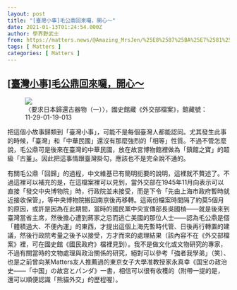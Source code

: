 ```yaml
---
layout: post
title: "[臺灣小事]毛公鼎回來囉，開心～"
date: 2021-01-13T01:24:54.000Z
author: 學界野武士
from: https://matters.news/@Amazing_MrsJen/%25E8%2587%25BA%25E7%2581%25A3%25E5%25B0%258F%25E4%25BA%258B-%25E6%25AF%259B%25E5%2585%25AC%25E9%25BC%258E%25E5%259B%259E%25E4%25BE%2586%25E5%259B%2589-%25E9%2596%258B%25E5%25BF%2583-bafyreia4c5f6gbpdqz5dmm5tgzseyw725aov4i6w7bcw2attrjshc6gmwm
tags: [ Matters ]
categories: [ Matters ]
---
```

<!--1610501094000-->
[[臺灣小事]毛公鼎回來囉，開心～](https://matters.news/@Amazing_MrsJen/%25E8%2587%25BA%25E7%2581%25A3%25E5%25B0%258F%25E4%25BA%258B-%25E6%25AF%259B%25E5%2585%25AC%25E9%25BC%258E%25E5%259B%259E%25E4%25BE%2586%25E5%259B%2589-%25E9%2596%258B%25E5%25BF%2583-bafyreia4c5f6gbpdqz5dmm5tgzseyw725aov4i6w7bcw2attrjshc6gmwm)
------

<div>
<figure class="image">      <picture>        <source type="image/webp" media="(min-width: 768px)" srcset="https://assets.matters.news/processed/1080w/embed/50d05606-04a9-415f-9a91-d6e428c2dadc.webp" onerror="this.srcset='https://assets.matters.news/embed/50d05606-04a9-415f-9a91-d6e428c2dadc.jpeg'">        <source media="(min-width: 768px)" srcset="https://assets.matters.news/processed/1080w/embed/50d05606-04a9-415f-9a91-d6e428c2dadc.jpeg" onerror="this.srcset='https://assets.matters.news/embed/50d05606-04a9-415f-9a91-d6e428c2dadc.jpeg'">        <source type="image/webp" srcset="https://assets.matters.news/processed/540w/embed/50d05606-04a9-415f-9a91-d6e428c2dadc.webp">        <img src="https://assets.matters.news/embed/50d05606-04a9-415f-9a91-d6e428c2dadc.jpeg" srcset="https://assets.matters.news/processed/540w/embed/50d05606-04a9-415f-9a91-d6e428c2dadc.jpeg" loading="lazy" referrerpolicy="no-referrer">      </picture>    <figcaption><span>〈要求日本歸還古器物（一）〉，國史館藏《外交部檔案》，館藏號：11-29-01-19-013</span></figcaption></figure><p>把這個小故事歸類到「臺灣小事」，可能不是每個臺灣人都能認同。尤其發生此事的時候，「臺灣」和「中華民國」還沒有那麼強烈的「相等」性質。不過不管怎麼說，毛公鼎可是後來在臺灣的中華民國，放在故宮博物館裡做為「鎮館之寶」的超級「古董」。因此把這事情跟臺灣掛勾，應該也不是完全說不通的。</p><p>有關毛公鼎「回歸」的過程，中文維基已有簡明扼要的說明，這裡就不贅述了。不過這裡可以補充的是，在這檔案裡可以見到，當外交部在1945年11月向表示可以直接「發交中央博物院」時，行政院並未接受，而是下令「先由上海市政府暫時就近接收保管」，等中央博物院搬回南京後再移轉。這兩份檔案時間隔了約莫5個月的原因，或許是因為在此期間，當時的國民黨中央宣傳部長吳國楨——就是後來到臺灣當省主席，然後擔心遭到蔣家之忌而逃亡美國的那位人士——認為毛公鼎是個「體積過大、不便內運」的東西，才提出這個上海先暫時代管、日後再行轉置的建議，然後行政院考量之後予以接受，方才而來的處理結果（該內容不在《外交部檔案》裡，可在國史館《國民政府》檔裡見到）。我不是做文化或文物研究的專家，不過有關當時的文物處理與政治關係的研究，絕對可以參考「強者我學弟」（笑）、也是之前曾向某Matters友人推薦過的東京女子大學准教授家永真幸《国宝の政治史——「中国」の故宮とパンダ》一書，相信可以很有收穫的（附帶一提的是，還可以順便認識「熊貓外交」的歷程喔）。</p><p><br></p>
</div>
